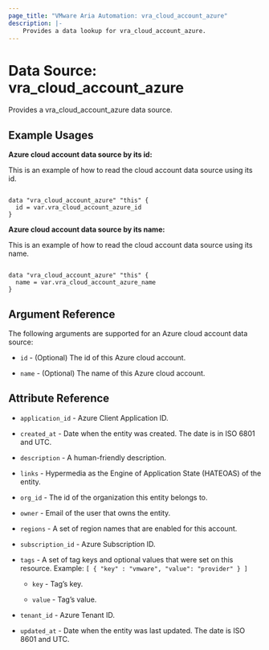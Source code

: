 ```yaml
---
page_title: "VMware Aria Automation: vra_cloud_account_azure"
description: |-
    Provides a data lookup for vra_cloud_account_azure.
---
```


# Data Source: vra_cloud_account_azure

Provides a vra_cloud_account_azure data source.

## Example Usages

**Azure cloud account data source by its id:**

This is an example of how to read the cloud account data source using its id.

```hcl

data "vra_cloud_account_azure" "this" {
  id = var.vra_cloud_account_azure_id
}
```

**Azure cloud account data source by its name:**

This is an example of how to read the cloud account data source using its name.

```hcl

data "vra_cloud_account_azure" "this" {
  name = var.vra_cloud_account_azure_name
}
```

## Argument Reference

The following arguments are supported for an Azure cloud account data source:

* `id` - (Optional) The id of this Azure cloud account.

* `name` - (Optional) The name of this Azure cloud account.

## Attribute Reference

* `application_id` - Azure Client Application ID.

* `created_at` - Date when the entity was created. The date is in ISO 6801 and UTC.

* `description` - A human-friendly description.

* `links` - Hypermedia as the Engine of Application State (HATEOAS) of the entity.

* `org_id` - The id of the organization this entity belongs to.

* `owner` - Email of the user that owns the entity.

* `regions` - A set of region names that are enabled for this account.

* `subscription_id` - Azure Subscription ID.

* `tags` - A set of tag keys and optional values that were set on this resource. Example: `[ { "key" : "vmware", "value": "provider" } ]`

  * `key` - Tag’s key.

  * `value` - Tag’s value.

* `tenant_id` - Azure Tenant ID.

* `updated_at` - Date when the entity was last updated. The date is ISO 8601 and UTC.
